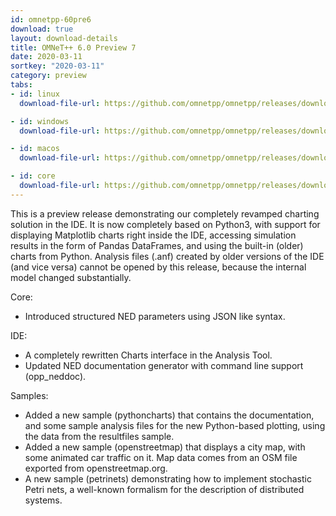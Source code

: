 ```yaml
---
id: omnetpp-60pre6
download: true
layout: download-details
title: OMNeT++ 6.0 Preview 7
date: 2020-03-11
sortkey: "2020-03-11"
category: preview
tabs:
- id: linux
  download-file-url: https://github.com/omnetpp/omnetpp/releases/download/omnetpp-6.0pre7/omnetpp-6.0pre7-src-linux.tgz

- id: windows
  download-file-url: https://github.com/omnetpp/omnetpp/releases/download/omnetpp-6.0pre7/omnetpp-6.0pre7-src-windows.zip

- id: macos
  download-file-url: https://github.com/omnetpp/omnetpp/releases/download/omnetpp-6.0pre7/omnetpp-6.0pre7-src-macosx.tgz

- id: core
  download-file-url: https://github.com/omnetpp/omnetpp/releases/download/omnetpp-6.0pre7/omnetpp-6.0pre7-src-core.tgz
---
```

This is a preview release demonstrating our completely revamped charting solution in the IDE. It is now
completely based on Python3, with support for displaying Matplotlib charts right inside the IDE,
accessing simulation results in the form of Pandas DataFrames, and using the built-in (older) charts
from Python. Analysis files (.anf) created by older versions of the IDE (and vice versa) cannot be
opened by this release, because the internal model changed substantially.

Core:
- Introduced structured NED parameters using JSON like syntax.

IDE:
- A completely rewritten Charts interface in the Analysis Tool.
- Updated NED documentation generator with command line support (opp_neddoc).

Samples:
- Added a new sample (pythoncharts) that contains the documentation, and some sample analysis files for
  the new Python-based plotting, using the data from the resultfiles sample.
- Added a new sample (openstreetmap) that displays a city map, with some animated car traffic on it.
  Map data comes from an OSM file exported from openstreetmap.org.
- A new sample (petrinets) demonstrating how to implement stochastic Petri nets, a well-known formalism
  for the description of distributed systems.